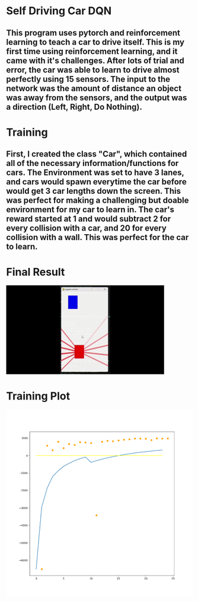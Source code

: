 # Self Driving Car DQN
## This program uses pytorch and reinforcement learning to teach a car to drive itself. This is my first time using reinforcement learning, and it came with it's challenges. After lots of trial and error, the car was able to learn to drive almost perfectly using 15 sensors. The input to the network was the amount of distance an object was away from the sensors, and the output was a direction (Left, Right, Do Nothing).

# Training
## First, I created the class "Car", which contained all of the necessary information/functions for cars. The Environment was set to have 3 lanes, and cars would spawn everytime the car before would get 3 car lengths down the screen. This was perfect for making a challenging but doable environment for my car to learn in. The car's reward started at 1 and would subtract 2 for every collision with a car, and 20 for every collision with a wall. This was perfect for the car to learn.

# Final Result
![test](test.gif)

# Training Plot
![train](plot.png)
